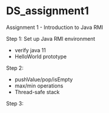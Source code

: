 # DS_assignment1
Assignment 1 - Introduction to Java RMI

Step 1: Set up Java RMI environment
- verify java 11 
- HelloWorld prototype 

Step 2: 
- pushValue/pop/isEmpty
- max/min operations
- Thread-safe stack

Step 3:
